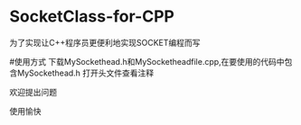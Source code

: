 # SocketClass-for-CPP
为了实现让C++程序员更便利地实现SOCKET编程而写


#使用方式
下载MySockethead.h和MySocketheadfile.cpp,在要使用的代码中包含MySockethead.h
打开头文件查看注释

欢迎提出问题

使用愉快
